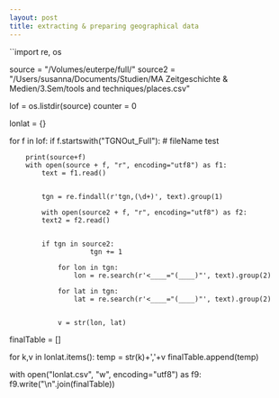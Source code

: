 ```yaml
---
layout: post
title: extracting & preparing geographical data
---
```


``import re, os

source = "/Volumes/euterpe/full/"
source2 = "/Users/susanna/Documents/Studien/MA Zeitgeschichte & Medien/3.Sem/tools and techniques/places.csv"

lof = os.listdir(source)
counter = 0 

lonlat = {}

for f in lof:
    if f.startswith("TGNOut_Full"): # fileName test
 
        print(source+f)     
        with open(source + f, "r", encoding="utf8") as f1:
            text = f1.read()


            tgn = re.findall(r'tgn,(\d+)', text).group(1)

            with open(source2 + f, "r", encoding="utf8") as f2:
            text2 = f2.read()


            if tgn in source2:
            			tgn += 1

	            for lon in tgn:
	            	lon = re.search(r'<____="(____)"', text).group(2)

	            for lat in tgn:
	            	lat = re.search(r'<____="(____)"', text).group(2)


				v = str(lon, lat)

finalTable = []

for k,v in lonlat.items():
	temp = str(k)+','+v
	finalTable.append(temp)

with open("lonlat.csv", "w", encoding="utf8") as f9:
	f9.write("\n".join(finalTable))
 
 
            		
